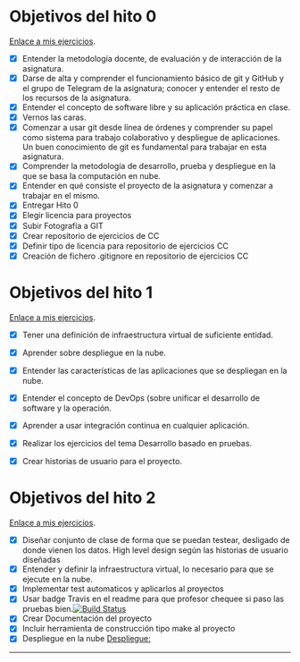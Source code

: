 # Objetivos del hito 0 

[Enlace a mis ejercicios](https://github.com/rodrigo-orellana/Ejercicios_CC).

* [x] Entender la metodología docente, de evaluación y de interacción de la asignatura.
* [x] Darse de alta y comprender el funcionamiento básico de git y GitHub y el grupo de Telegram de la asignatura; conocer y entender el resto de los recursos de la asignatura.
* [x] Entender el concepto de software libre y su aplicación práctica en clase.
* [x] Vernos las caras.
* [x] Comenzar a usar git desde línea de órdenes y comprender su papel como sistema para trabajo colaborativo y despliegue de aplicaciones. Un buen conocimiento de git es fundamental para trabajar en esta
 asignatura.
* [x] Comprender la metodología de desarrollo, prueba y despliegue en la que se basa la computación en nube.
* [x] Entender en qué consiste el proyecto de la asignatura y comenzar a trabajar en el mismo.
* [x] Entregar Hito 0
* [x] Elegir licencia para proyectos
* [x] Subir Fotografía a GIT
* [x] Crear repositorio de ejercicios de CC
* [x] Definir tipo de licencia para repositorio de ejercicios CC
* [x] Creación de fichero .gitignore en repositorio de ejercicios CC

# Objetivos del hito 1

[Enlace a mis ejercicios](https://github.com/rodrigo-orellana/Ejercicios_CC).

* [x] Tener una definición de infraestructura virtual de suficiente entidad.
* [x] Aprender sobre despliegue en la nube. 
* [x] Entender las características de las aplicaciones que se despliegan en la nube.
* [x] Entender el concepto de DevOps (sobre unificar el desarrollo de software y la operación.
* [x] Aprender a usar integración continua en cualquier aplicación.
* [x] Realizar los ejercicios del tema Desarrollo basado en pruebas.
* [x] Crear historias de usuario para el proyecto.


# Objetivos del hito 2

[Enlace a mis ejercicios](https://github.com/rodrigo-orellana/Ejercicios_CC).

* [x] Diseñar conjunto de clase de forma que se puedan testear, desligado de donde vienen los datos. High level design según las historias de usuario diseñadas
* [x] Entender y definir la infraestructura virtual, lo necesario para que se ejecute en la nube. 
* [x] Implementar test automaticos y aplicarlos al proyectos 
* [x] Usar badge Travis en el readme para que profesor chequee si paso las pruebas bien.[![Build Status](https://travis-ci.org/rodrigo-orellana/eco-challenge.svg?branch=master)](https://travis-ci.org/rodrigo-orellana/eco-challenge)  
* [x] Crear Documentación del proyecto  
* [x] Incluir herramienta de construcción tipo make al proyecto  
* [x] Despliegue en la nube [Despliegue:](https://ecochallenge.herokuapp.com/)  
 ***
